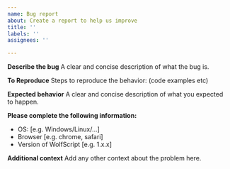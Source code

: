 ```yaml
---
name: Bug report
about: Create a report to help us improve
title: ''
labels: ''
assignees: ''

---
```


**Describe the bug**
A clear and concise description of what the bug is.

**To Reproduce**
Steps to reproduce the behavior: (code examples etc)

**Expected behavior**
A clear and concise description of what you expected to happen.

**Please complete the following information:**
 - OS: [e.g. Windows/Linux/...]
 - Browser [e.g. chrome, safari]
 - Version of WolfScript [e.g. 1.x.x]

**Additional context**
Add any other context about the problem here.
